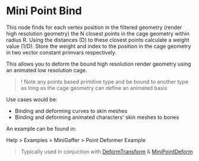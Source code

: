 # Mini Point Bind

This node finds for each vertex position in the filtered geometry (render high resolution geometry) the N closest points in the cage geometry within radius R. Using the distances (D) to these closest points calculate a weight value (1/D). Store the weight and index to the position in the cage geometry in two vector constant primvars respectively.

This allows you to deform the bound high resolution render geometry using an animated low resolution cage. 

> ! Note any points based primitive type and be bound to another type as long as the cage geometry can define an animated basis

Use cases would be:
* Binding and deforming curves to skin meshes
* Binding and deforming animated characters' skin meshes to bones

An example can be found in:

Help > Examples > MiniGaffer > Point Deformer Example

> Typically used in conjuction with [DeformTransform](DeformTransform.md) & [MiniPointDeform](MiniPointDeformer.md)


